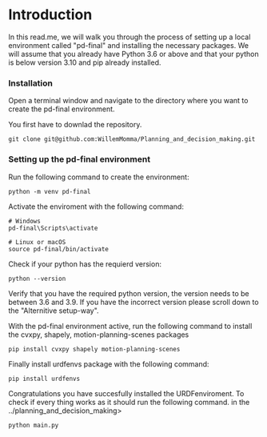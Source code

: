Introduction
===================
In this read.me, we will walk you through the process of setting up a local environment called "pd-final" and installing the necessary packages. We will assume that you already have Python 3.6 or above and that your python is below version 3.10 and pip already installed.

### Installation
Open a terminal window and navigate to the directory where you want to create the pd-final environment.

You first have to downlad the repository.

``` {.sourceCode .bash}
git clone git@github.com:WillemMomma/Planning_and_decision_making.git
```

### Setting up the pd-final environment

Run the following command to create the environment:

``` {.sourceCode .bash}
python -m venv pd-final
```

Activate the enviroment with the following command:


``` {.sourceCode .bash}
# Windows
pd-final\Scripts\activate

# Linux or macOS
source pd-final/bin/activate
```

Check if your python has the requierd version:

``` {.sourceCode .bash}
python --version
```

Verify that you have the required python version, the version needs to be between 3.6 and 3.9. If you have the incorrect version please scroll down to the "Alternitive setup-way".

With the pd-final environment active, run the following command to install the cvxpy, shapely, motion-planning-scenes packages

``` {.sourceCode .bash}
pip install cvxpy shapely motion-planning-scenes
```

Finally install urdfenvs package with the following command:

``` {.sourceCode .bash}
pip install urdfenvs
```

Congratulations you have succesfully installed the URDFenviroment. To check if every thing works as it should run the following command. in the ../planning_and_decision_making>

``` {.sourceCode .bash}
python main.py
```




